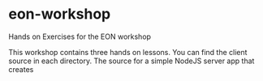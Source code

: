 # eon-workshop
Hands on Exercises for the EON workshop


This workshop contains three hands on lessons. You can find the client source in each directory.
The source for a simple NodeJS server app that creates 

